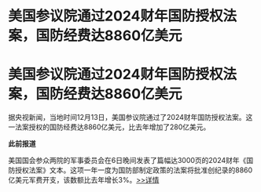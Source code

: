 # 美国参议院通过2024财年国防授权法案，国防经费达8860亿美元

# 美国参议院通过2024财年国防授权法案，国防经费达8860亿美元

据央视新闻，当地时间12月13日，美国参议院通过了2024财年国防授权法案。这一法案授权的国防经费达8860亿美元，比去年增加了280亿美元。

**此前报道**

美国国会参众两院的军事委员会在6日晚间发表了篇幅达3000页的2024财年《国防授权法案》文本。这项一年一度为国防部制定政策的法案将批准创纪录的8860亿美元军费开支，该数额比去年增长3%。[>>详情](https://news.qq.com/rain/a/20231208A08HG100)

